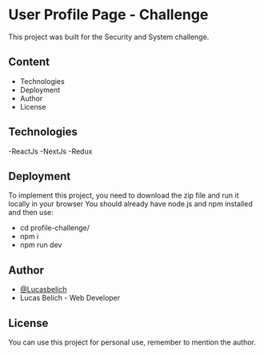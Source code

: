# User Profile Page - Challenge

This project was built for the Security and System challenge.

## Content

- Technologies
- Deployment
- Author
- License

## Technologies

-ReactJs
-NextJs
-Redux

## Deployment

To implement this project, you need to download the zip file
and run it locally in your browser
You should already have node.js and npm installed and then use:

- cd profile-challenge/
- npm i
- npm run dev

## Author

- [@Lucasbelich](https://github.com/Lucasbelich)
- Lucas Belich - Web Developer

## License

You can use this project for personal use, remember to mention the author.
